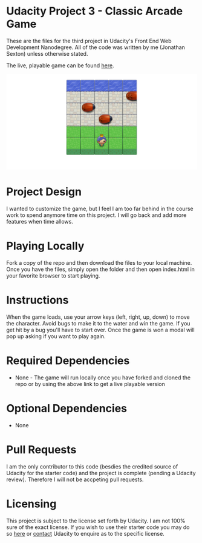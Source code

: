 # Udacity Project 3 - Classic Arcade Game
These are the files for the third project in Udacity's Front End Web Development Nanodegree.  All of the code was written by me (Jonathan Sexton) unless otherwise stated.

The live, playable game can be found [here](https://js-goose.github.io/frontend-nanodegree-arcade-game/).

![preview image of a frogger style game](./images/preview.png)

# Project Design
I wanted to customize the game, but I feel I am too far behind in the course work to spend anymore time on this project.  I will go back and add more features when time allows.


# Playing Locally
Fork a copy of the repo and then download the files to your local machine.  Once you have the files, simply open the folder and then open index.html in your favorite browser to start playing.

# Instructions
When the game loads, use your arrow keys (left, right, up, down) to move the character.  Avoid bugs to make it to the water and win the game.  If you get hit by a bug you'll have to start over.  Once the game is won a modal will pop up asking if you want to play again.

# Required Dependencies 
* None - The game will run locally once you have forked and cloned the repo or by using the above link to get a live playable version

# Optional Dependencies 
* None

# Pull Requests
I am the only contributor to this code (besdies the credited source of Udacity for the starter code) and the project is complete (pending a Udacity review).  Therefore I will not be accpeting pull requests.

# Licensing 
This project is subject to the license set forth by Udacity.  I am not 100% sure of the exact license.  If you wish to use their starter code you may do so [here](https://github.com/udacity/frontend-nanodegree-arcade-game) or [contact](https://www.udacity.com/contact) Udacity to enquire as to the specific license.